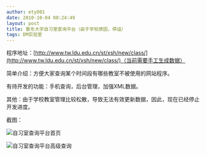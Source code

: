```yaml
---
author: ety001
date: 2010-10-04 08:24:49
layout: post
title: 鲁东大学自习室查询平台（由于学校原因，停运）
tags: DM实验室
---
```


程序地址：[http://www.tw.ldu.edu.cn/st/xsh/new/class/](http://www.tw.ldu.edu.cn/st/xsh/new/class/)（当前需要手工生成数据）

简单介绍：方便大家查询某个时间段有哪些教室不被使用的网站程序。

有待开发的功能：手机查询，后台管理，加强XML数据。

其他：由于学校教室管理比较松散，导致无法有效更新数据，因此，现在已经停止开发进度。

截图：

![自习室查询平台首页](/img/3123.jpg)

![自习室查询平台高级查询](/img/3d123.jpg)

